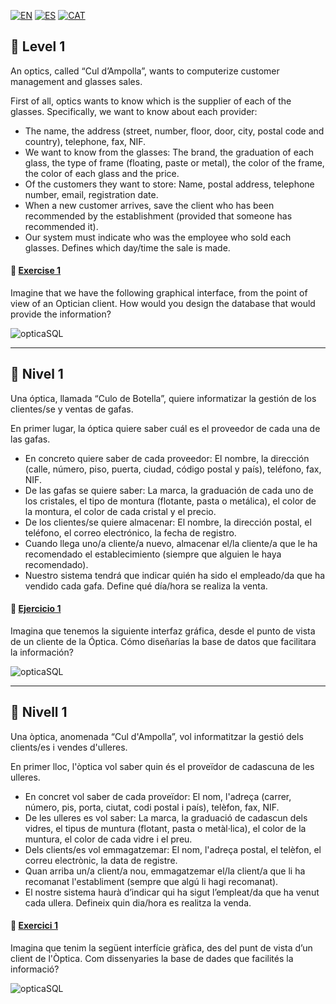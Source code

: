 [![EN](https://img.shields.io/badge/EN-blue.svg?logo=googletranslate&logoColor=white)](#eng)
[![ES](https://img.shields.io/badge/ES-red.svg?logo=googletranslate&logoColor=white)](#es)
[![CAT](https://img.shields.io/badge/CAT-yellow.svg?logo=googletranslate&logoColor=white)](#cat)


<a name="eng"></a>
🌟 Level 1
-

An optics, called “Cul d’Ampolla”, wants to computerize customer management and glasses sales.

First of all, optics wants to know which is the supplier of each of the glasses. 
Specifically, we want to know about each provider: 

- The name, the address (street, number, floor, door, city, postal code and country), telephone, fax, NIF.
- We want to know from the glasses: The brand, the graduation of each glass, the type of frame (floating, paste or metal), the color of the frame, the color of each glass and the price.
- Of the customers they want to store: Name, postal address, telephone number, email, registration date.
- When a new customer arrives, save the client who has been recommended by the establishment (provided that someone has recommended it).
- Our system must indicate who was the employee who sold each glasses. Defines which day/time the sale is made.


#### 📍 [Exercise 1](https://github.com/ariamdev/IT-ACADEMY-SPRINT-2/tree/main/SPRINT%202/Tasca%20S2%2003%20%20Estructura%20de%20dades%20-%20MongoDB/Nivell%201/Exercici1)

Imagine that we have the following graphical interface, from the point of view of an Optician client. 
How would you design the database that would provide the information?

![opticaSQL](https://github.com/user-attachments/assets/5d6b4ba8-0394-4bae-b1fa-5a032e164001)

---

<a name="es"></a>
🌟 Nivel 1
-

Una óptica, llamada “Culo de Botella”, quiere informatizar la gestión de los clientes/se y ventas de gafas.

En primer lugar, la óptica quiere saber cuál es el proveedor de cada una de las gafas. 

- En concreto quiere saber de cada proveedor: El nombre, la dirección (calle, número, piso, puerta, ciudad, código postal y país), teléfono, fax, NIF.
- De las gafas se quiere saber: La marca, la graduación de cada uno de los cristales, el tipo de montura (flotante, pasta o metálica), el color de la montura, el color de cada cristal y el precio.
- De los clientes/se quiere almacenar: El nombre, la dirección postal, el teléfono, el correo electrónico, la fecha de registro.
- Cuando llega uno/a cliente/a nuevo, almacenar el/la cliente/a que le ha recomendado el establecimiento (siempre que alguien le haya recomendado).
- Nuestro sistema tendrá que indicar quién ha sido el empleado/da que ha vendido cada gafa. Define qué día/hora se realiza la venta.

#### 📍 [Ejercicio 1](https://github.com/ariamdev/IT-ACADEMY-SPRINT-2/tree/main/SPRINT%202/Tasca%20S2%2003%20%20Estructura%20de%20dades%20-%20MongoDB/Nivell%201/Exercici1)

Imagina que tenemos la siguiente interfaz gráfica, desde el punto de vista de un cliente de la Óptica. 
Cómo diseñarías la base de datos que facilitara la información?

![opticaSQL](https://github.com/user-attachments/assets/5d6b4ba8-0394-4bae-b1fa-5a032e164001)

---

<a name="cat"></a>
🌟 Nivell 1
-

Una òptica, anomenada “Cul d'Ampolla”, vol informatitzar la gestió dels clients/es i vendes d'ulleres.

En primer lloc, l'òptica vol saber quin és el proveïdor de cadascuna de les ulleres. 

- En concret vol saber de cada proveïdor: El nom, l'adreça (carrer, número, pis, porta, ciutat, codi postal i país), telèfon, fax, NIF.
- De les ulleres es vol saber: La marca, la graduació de cadascun dels vidres, el tipus de muntura (flotant, pasta o metàl·lica), el color de la muntura, el color de cada vidre i el preu.
- Dels clients/es vol emmagatzemar: El nom, l'adreça postal, el telèfon, el correu electrònic, la data de registre.
- Quan arriba un/a client/a nou, emmagatzemar el/la client/a que li ha recomanat l'establiment (sempre que algú li hagi recomanat).
- El nostre sistema haurà d’indicar qui ha sigut l’empleat/da que ha venut cada ullera. Defineix quin dia/hora es realitza la venda.

#### 📍 [Exercici 1](https://github.com/ariamdev/IT-ACADEMY-SPRINT-2/tree/main/SPRINT%202/Tasca%20S2%2003%20%20Estructura%20de%20dades%20-%20MongoDB/Nivell%201/Exercici1)

Imagina que tenim la següent interfície gràfica, des del punt de vista d’un client de l'Òptica. Com dissenyaries la base de dades que facilités la informació?

![opticaSQL](https://github.com/user-attachments/assets/5d6b4ba8-0394-4bae-b1fa-5a032e164001)
